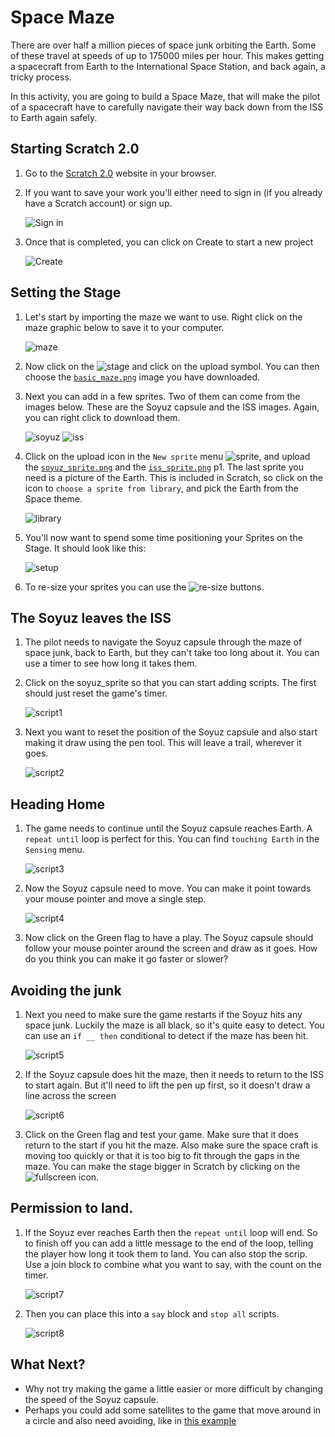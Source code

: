 # Space Maze

There are over half a million pieces of space junk orbiting the Earth. Some of these travel at speeds of up to 175000 miles per hour. This makes getting a spacecraft from Earth to the International Space Station, and back again, a tricky process.

In this activity, you are going to build a Space Maze, that will make the pilot of a spacecraft have to carefully navigate their way back down from the ISS to Earth again safely.

## Starting Scratch 2.0

1. Go to the [Scratch 2.0](https://scratch.mit.edu) website in your browser.
1. If you want to save your work you'll either need to sign in (if you already have a Scratch account) or sign up.

   ![Sign in](images/signin.png)
   
1. Once that is completed, you can click on Create to start a new project

   ![Create](images/create.png)

## Setting the Stage

1. Let's start by importing the maze we want to use. Right click on the maze graphic below to save it to your computer.

   ![maze](basic_maze.png)
   
1. Now click on the ![stage](stage.png) and click on the upload symbol. You can then choose the [`basic_maze.png`](images/basic_maze.png) image you have downloaded.
1. Next you can add in a few sprites. Two of them can come from the images below. These are the Soyuz capsule and the ISS images. Again, you can right click to download them.
   
   ![soyuz](images/soyuz_sprite.png)
   ![iss](images/iss_sprite.png)

1. Click on the upload icon in the `New sprite` menu ![sprite](images/new_sprite.png), and upload the [`soyuz_sprite.png`](images/soyuz_sprite.png) and the [`iss_sprite.png`](images/iss_sprite.png)
p1. The last sprite you need is a picture of the Earth. This is included in Scratch, so click on the icon to `choose a sprite from library`, and pick the Earth from the Space theme.

	![library](images/library)

1. You'll now want to spend some time positioning your Sprites on the Stage. It should look like this:

	![setup](images/setup.png)

1. To re-size your sprites you can use the ![re-size](images/resize.png) buttons.

## The Soyuz leaves the ISS

1. The pilot needs to navigate the Soyuz capsule through the maze of space junk, back to Earth, but they can't take too long about it. You can use a timer to see how long it takes them.
1. Click on the soyuz_sprite so that you can start adding scripts. The first should just reset the game's timer.

	![script1](images/script1.png)

1. Next you want to reset the position of the Soyuz capsule and also start making it draw using the pen tool. This will leave a trail, wherever it goes.

   ![script2](images.script2.png)

## Heading Home
1. The game needs to continue until the Soyuz capsule reaches Earth. A `repeat until` loop is perfect for this. You can find `touching Earth` in the `Sensing` menu.

	![script3](images/script3.png)

1. Now the Soyuz capsule need to move. You can make it point towards your mouse pointer and move a single step.

   ![script4](images/script4.png)

1. Now click on the Green flag to have a play. The Soyuz capsule should follow your mouse pointer around the screen and draw as it goes. How do you think you can make it go faster or slower?

## Avoiding the junk
1. Next you need to make sure the game restarts if the Soyuz hits any space junk. Luckily the maze is all black, so it's quite easy to detect. You can use an `if __ then` conditional to detect if the maze has been hit.

   ![script5](images/script5.png)

1. If the Soyuz capsule does hit the maze, then it needs to return to the ISS to start again. But it'll need to lift the pen up first, so it doesn't draw a line across the screen

	![script6](images/script6.png)

1. Click on the Green flag and test your game. Make sure that it does return to the start if you hit the maze. Also make sure the space craft is moving too quickly or that it is too big to fit through the gaps in the maze. You can make the stage bigger in Scratch by clicking on the ![fullscreen](images/fullscreen.png) icon.

## Permission to land.
1. If the Soyuz ever reaches Earth then the `repeat until` loop will end. So to finish off you can add a little message to the end of the loop, telling the player how long it took them to land. You can also stop the scrip. Use a join block to combine what you want to say, with the count on the timer.

	![script7](images/script7.png)

1. Then you can place this into a `say` block and `stop all` scripts.

	![script8](images/script8.png)

## What Next?
- Why not try making the game a little easier or more difficult by changing the speed of the Soyuz capsule.
- Perhaps you could add some satellites to the game that move around in a circle and also need avoiding, like in [this example](https://scratch.mit.edu/projects/138408971)
